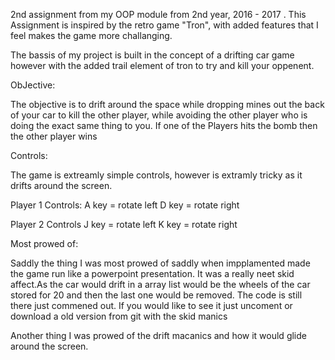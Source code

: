 2nd assignment from my OOP module from 2nd year, 2016 - 2017 . This Assignment is inspired by the retro game "Tron", with added features that I feel makes the game more challanging.

The bassis of my project is built in the concept of a drifting car game however with the added trail element of tron to try and kill your oppenent.

ObJective:

The objective is to drift around the space while dropping mines out the back of your car to kill the other player, while avoiding the other player who is doing the exact same thing to you. If one of the Players hits the bomb then the other player wins

Controls:

The game is extreamly simple controls, however is extramly tricky as it drifts around the screen.

Player 1 Controls:
A key = rotate left
D key = rotate right 

Player 2 Controls 
J key = rotate left 
K key = rotate right 

Most prowed of:

Saddly the thing I was most prowed of saddly when impplamented made the game run like a powerpoint presentation. It was a really neet skid affect.As the car would drift in a array list would be the wheels of the car stored for 20 and then the last one would be removed. The code is still there just commened out. If you would like to see it just uncoment or download a old version from git with the skid manics 

Another thing I was prowed of the drift macanics and how it would glide around the screen.
